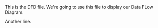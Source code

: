 This is the DFD file. We're going to use this file to display our Data FLow Diagram.

Another line.
